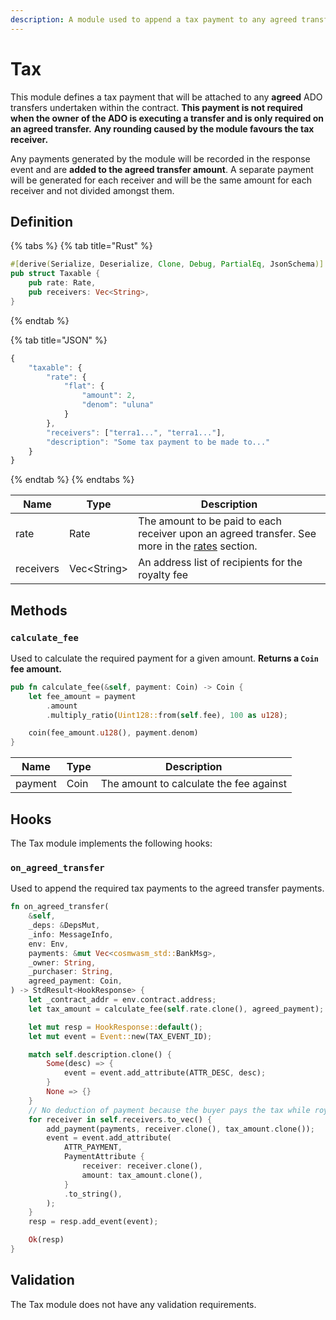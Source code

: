 ```yaml
---
description: A module used to append a tax payment to any agreed transfer.
---
```


# Tax

This module defines a tax payment that will be attached to any **agreed** ADO transfers undertaken within the contract. **This payment is not required when the owner of the ADO is executing a transfer and is only required on an agreed transfer.** **Any rounding caused by the module favours the tax receiver.**

Any payments generated by the module will be recorded in the response event and are **added to the agreed transfer amount**. A separate payment will be generated for each receiver and will be the same amount for each receiver and not divided amongst them.

## Definition

{% tabs %}
{% tab title="Rust" %}
```rust
#[derive(Serialize, Deserialize, Clone, Debug, PartialEq, JsonSchema)]
pub struct Taxable {
    pub rate: Rate,
    pub receivers: Vec<String>,
}

```
{% endtab %}

{% tab title="JSON" %}
```javascript
{
    "taxable": {
        "rate": {
            "flat": {
                "amount": 2,
                "denom": "uluna"
            }
        },
        "receivers": ["terra1...", "terra1..."],
        "description": "Some tax payment to be made to..."
    }
}
```
{% endtab %}
{% endtabs %}

| Name      | Type         | Description                                                                                                                                                         |
| --------- | ------------ | ------------------------------------------------------------------------------------------------------------------------------------------------------------------- |
| rate      | Rate         | The amount to be paid to each receiver upon an agreed transfer. See more in the [rates](https://docs.andromedaprotocol.io/andromeda/modules/modules#rates) section. |
| receivers | Vec\<String> | An address list of recipients for the royalty fee                                                                                                                   |

## Methods

### `calculate_fee`

Used to calculate the required payment for a given amount. **Returns a `Coin` fee amount.**

```rust
pub fn calculate_fee(&self, payment: Coin) -> Coin {
    let fee_amount = payment
        .amount
        .multiply_ratio(Uint128::from(self.fee), 100 as u128);

    coin(fee_amount.u128(), payment.denom)
}
```

| Name    | Type | Description                             |
| ------- | ---- | --------------------------------------- |
| payment | Coin | The amount to calculate the fee against |

## Hooks

The Tax module implements the following hooks:

### `on_agreed_transfer`

Used to append the required tax payments to the agreed transfer payments.

```rust
fn on_agreed_transfer(
    &self,
    _deps: &DepsMut,
    _info: MessageInfo,
    env: Env,
    payments: &mut Vec<cosmwasm_std::BankMsg>,
    _owner: String,
    _purchaser: String,
    agreed_payment: Coin,
) -> StdResult<HookResponse> {
    let _contract_addr = env.contract.address;
    let tax_amount = calculate_fee(self.rate.clone(), agreed_payment);

    let mut resp = HookResponse::default();
    let mut event = Event::new(TAX_EVENT_ID);

    match self.description.clone() {
        Some(desc) => {
            event = event.add_attribute(ATTR_DESC, desc);
        }
        None => {}
    }
    // No deduction of payment because the buyer pays the tax while royalties are paid by seller [ROY-01]
    for receiver in self.receivers.to_vec() {
        add_payment(payments, receiver.clone(), tax_amount.clone());
        event = event.add_attribute(
            ATTR_PAYMENT,
            PaymentAttribute {
                receiver: receiver.clone(),
                amount: tax_amount.clone(),
            }
            .to_string(),
        );
    }
    resp = resp.add_event(event);

    Ok(resp)
}
```

## Validation

The Tax module does not have any validation requirements.
